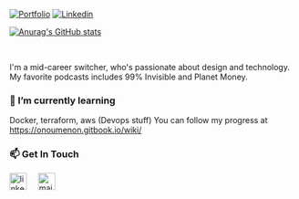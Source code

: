 [![Portfolio](https://img.shields.io/badge/-Portfolio-red?style=flat&logo=appveyor&logoColor=white)](https://onoumenon.netlify.com)
[![Linkedin](https://img.shields.io/badge/-LinkedIn-blue?style=flat&logo=Linkedin&logoColor=white)](https://www.linkedin.com/in/hui-tian/)

[![Anurag's GitHub stats](https://github-readme-stats.vercel.app/api?username=onoumenon)](https://github.com/anuraghazra/github-readme-stats)


&nbsp;

I'm a mid-career switcher, who's passionate about design and technology. My favorite podcasts includes 99% Invisible and Planet Money. 

### 🌱 I’m currently learning
Docker, terraform, aws (Devops stuff)
You can follow my progress at https://onoumenon.gitbook.io/wiki/

### 📫 Get In Touch
<a href="https://www.linkedin.com/in/hui-tian/"><img src="https://www.vectorlogo.zone/logos/linkedin/linkedin-icon.svg" width="30px" alt="linkedin"></a>
&nbsp; &nbsp;
<a href="mailto:tanhuitian@gmail.com"><img src="https://www.vectorlogo.zone/logos/gmail/gmail-icon.svg" width="30px" alt="mail"></a> 
&nbsp; &nbsp;
<!--
**onoumenon/onoumenon** is a ✨ _special_ ✨ repository because its `README.md` (this file) appears on your GitHub profile.

Here are some ideas to get you started:

- 🔭 I’m currently working on ...
- 🌱 I’m currently learning ...
- 👯 I’m looking to collaborate on ...
- 🤔 I’m looking for help with ...
- 💬 Ask me about ...
- 📫 How to reach me: ...
- 😄 Pronouns: ...
- ⚡ Fun fact: ...
-->
